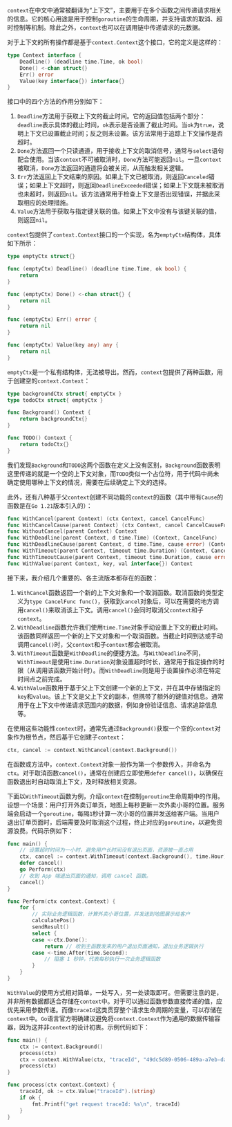 `context`在中文中通常被翻译为“上下文”，主要用于在多个函数之间传递请求相关的信息。它的核心用途是用于控制`goroutine`的生命周期，并支持请求的取消、超时控制等机制。除此之外，`context`也可以在调用链中传递请求的元数据。

对于上下文的所有操作都是基于`context.Context`这个接口，它的定义是这样的：

```go
type Context interface {
	Deadline() (deadline time.Time, ok bool)
	Done() <-chan struct{}
	Err() error
	Value(key interface{}) interface{}
}
```

接口中的四个方法的作用分别如下：

1. `Deadline`方法用于获取上下文的截止时间。它的返回值包括两个部分：`deadline`表示具体的截止时间，`ok`表示是否设置了截止时间。当`ok`为`true`，说明上下文已设置截止时间；反之则未设置。该方法常用于追踪上下文操作是否超时。
2. `Done`方法返回一个只读通道，用于接收上下文的取消信号，通常与`select`语句配合使用。当该`context`不可被取消时，`Done`方法可能返回`nil`。一旦`context`被取消，`Done`方法返回的通道将会被关闭，从而触发相关逻辑。
3. `Err`方法返回上下文结束的原因。如果上下文已被取消，则返回`Canceled`错误；如果上下文超时，则返回`DeadlineExceeded`错误；如果上下文既未被取消也未超时，则返回`nil`。该方法通常用于检查上下文是否出现错误，并据此采取相应的处理措施。
4. `Value`方法用于获取与指定键关联的值。如果上下文中没有与该键关联的值，则返回`nil`。

`context`包提供了`context.Context`接口的一个实现，名为`emptyCtx`结构体，具体如下所示：

```go
type emptyCtx struct{}

func (emptyCtx) Deadline() (deadline time.Time, ok bool) {
	return
}

func (emptyCtx) Done() <-chan struct{} {
	return nil
}

func (emptyCtx) Err() error {
	return nil
}

func (emptyCtx) Value(key any) any {
	return nil
}
```

`emptyCtx`是一个私有结构体，无法被导出。然而，`context`包提供了两种函数，用于创建空的`context.Context`：

```go
type backgroundCtx struct{ emptyCtx }
type todoCtx struct{ emptyCtx }

func Background() Context {
	return backgroundCtx{}
}

func TODO() Context {
	return todoCtx{}
}
```

我们发现`Background`和`TODO`这两个函数在定义上没有区别，`Background`函数表明这里传递的就是一个空的上下文对象，而`TODO`类似一个占位符，用于代码中尚未确定使用哪种上下文的情况，需要在后续确定上下文的选择。

此外，还有八种基于父`context`创建不同功能的`context`的函数（其中带有`Cause`的函数是在`Go 1.21`版本引入的）：

```go
func WithCancel(parent Context) (ctx Context, cancel CancelFunc)
func WithCancelCause(parent Context) (ctx Context, cancel CancelCauseFunc)
func WithoutCancel(parent Context) Context
func WithDeadline(parent Context, d time.Time) (Context, CancelFunc)
func WithDeadlineCause(parent Context, d time.Time, cause error) (Context, CancelFunc)
func WithTimeout(parent Context, timeout time.Duration) (Context, CancelFunc)
func WithTimeoutCause(parent Context, timeout time.Duration, cause error) (Context, CancelFunc)
func WithValue(parent Context, key, val interface{}) Context
```

接下来，我介绍几个重要的、各主流版本都存在的函数：

1. `WithCancel`函数返回一个新的上下文对象和一个取消函数。取消函数的类型定义为`type CancelFunc func()`，获取到`cancel`对象后，可以在需要的地方调用`cancel()`来取消该上下文。调用`cancel()`会同时取消父`context`和子`context`。
2. `WithDeadline`函数允许我们使用`time.Time`对象手动设置上下文的截止时间。该函数同样返回一个新的上下文对象和一个取消函数。当截止时间到达或手动调用`cancel()`时，父`context`和子`context`都会被取消。
3. `WithTimeout`函数是`WithDeadline`的便捷方法。与`WithDeadline`不同，`WithTimeout`是使用`time.Duration`对象设置超时时长，通常用于指定操作的时限（从调用该函数开始计时）。而`WithDeadline`则是用于设置操作必须在特定时间点之前完成。
4. `WithValue`函数用于基于父上下文创建一个新的上下文，并在其中存储指定的`key`和`value`。该上下文是父上下文的副本，但携带了额外的键值对信息。通常用于在上下文中传递请求范围内的数据，例如身份验证信息、请求追踪信息等。

在使用这些功能性`context`时，通常先通过`Background()`获取一个空的`context`对象作为根节点，然后基于它创建子`context`：

```go
ctx, cancel := context.WithCancel(context.Background())
```

在函数或方法中，`context.Context`对象一般作为第一个参数传入，并命名为`ctx`。对于取消函数`cancel()`，通常在创建后立即使用`defer cancel()`，以确保在函数退出时自动取消上下文，及时释放相关资源。

下面以`WithTimeout`函数为例，介绍`context`在控制`goroutine`生命周期中的作用。设想一个场景：用户打开外卖订单页，地图上每秒更新一次外卖小哥的位置。服务端会启动一个`goroutine`，每隔`1`秒计算一次小哥的位置并发送给客户端。当用户退出订单页面时，后端需要及时取消这个过程，终止对应的`goroutine`，以避免资源浪费。代码示例如下：

```go
func main() {
    // 设置超时时间为一小时，避免用户长时间没有退出页面，资源被一直占用
	ctx, cancel := context.WithTimeout(context.Background(), time.Hour)
	defer cancel()
	go Perform(ctx)
	// 收到 App 端退出页面的通知，调用 cancel 函数。
	cancel()
}

func Perform(ctx context.Context) {
	for {
		// 实际业务逻辑函数，计算外卖小哥位置，并发送到地图展示给客户
		calculatePos()
		sendResult()
		select {
		case <-ctx.Done():
			return // 收到主函数发来的用户退出页面通知，退出业务逻辑执行
		case <-time.After(time.Second):
			// 阻塞 1 秒钟，代表每秒执行一次业务逻辑函数
		}
	}
}
```

`WithValue`的使用方式相对简单，一处写入，另一处读取即可。但需要注意的是，并非所有数据都适合存储在`context`中。对于可以通过函数参数直接传递的值，应优先采用参数传递。而像`traceId`这类贯穿整个请求生命周期的变量，可以存储在`context`中。`Go`语言官方明确建议避免将`context.Context`作为通用的数据传输容器，因为这并非`context`的设计初衷。示例代码如下：

```go
func main() {
	ctx := context.Background()
	process(ctx)
	ctx = context.WithValue(ctx, "traceId", "49dc5d89-0506-489a-a7eb-da774c85fadf")
	process(ctx)
}

func process(ctx context.Context) {
	traceId, ok := ctx.Value("traceId").(string)
	if ok {
		fmt.Printf("get request traceId: %s\n", traceId)
	}
}
```

